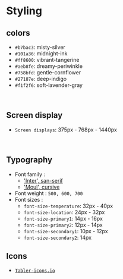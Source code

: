 # Styling

## colors

- `#b7bac3`: misty-silver
- `#101a36`: midnight-ink
- `#ff8600`: vibrant-tangerine
- `#aeb8fe`: dreamy-periwinkle
- `#758bfd`: gentle-cornflower
- `#27187e`: deep-indigo
- `#f1f2f6`: soft-lavender-gray

<br>

## Screen display

- `Screen displays`: 375px - 768px - 1440px

<br>

## Typography

- Font family :
  - ['Inter', san-serif](https://fonts.google.com/specimen/Inter)
  - ['Moul', cursive](https://fonts.google.com/specimen/Moul)
- Font weight : `500, 600, 700`
- Font sizes :
  - `font-size-temperature`: 32px - 40px
  - `font-size-location`: 24px - 32px
  - `font-size-primary1`: 14px - 16px
  - `font-size-primary2`: 12px - 14px
  - `font-size-secondary1`: 10px - 12px
  - `font-size-secondary2`: 14px

## Icons

- [`Tabler-icons.io`](https://tabler-icons.io/)
